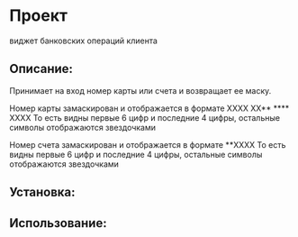 # Проект
виджет банковских операций клиента

## Описание:
Принимает на вход номер карты или счета и  возвращает ее маску. 

Номер карты замаскирован и отображается в формате 
XXXX XX** **** XXXX
То есть видны первые 6 цифр и последние 4 цифры, 
остальные символы отображаются звездочками

Номер счета замаскирован и отображается в формате 
**XXXX
То есть видны первые 6 цифр и последние 4 цифры, 
остальные символы отображаются звездочками


## Установка:




## Использование:
